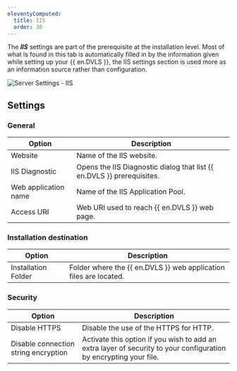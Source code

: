 ```yaml
---
eleventyComputed:
  title: IIS
  order: 30
---
```

The ***IIS*** settings are part of the prerequisite at the installation level. Most of what is found in this tab is automatically filled in by the information given while setting up your {{ en.DVLS }}, the IIS settings section is used more as an information source rather than configuration.

![Server Settings - IIS](https://cdnweb.devolutions.net/docs/docs_en_server_ServerOp8010.png)

## Settings

### General

| Option               | Description                                                            |
|----------------------|------------------------------------------------------------------------|
| Website              | Name of the IIS website.                                               |
| IIS Diagnostic       | Opens the IIS Diagnostic dialog that list {{ en.DVLS }} prerequisites. |
| Web application name | Name of the IIS Application Pool.                                      |
| Access URI           | Web URI used to reach {{ en.DVLS }} web page.                          |

### Installation destination

| Option              | Description                                                       |
|---------------------|-------------------------------------------------------------------|
| Installation Folder | Folder where the {{ en.DVLS }} web application files are located. |

### Security

| Option                               | Description                                                                                                       |
|--------------------------------------|-------------------------------------------------------------------------------------------------------------------|
| Disable HTTPS                        | Disable the use of the HTTPS for HTTP.                                                                            |
| Disable connection string encryption | Activate this option if you wish to add an extra layer of security to your configuration by encrypting your file. |

